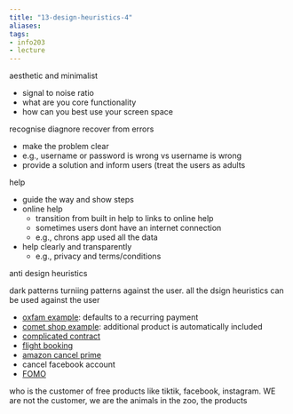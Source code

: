 ```yaml
---
title: "13-design-heuristics-4"
aliases: 
tags: 
- info203
- lecture
---
```


aesthetic and minimalist
- signal to noise ratio
- what are you core functionality
- how can you best use your screen space

recognise diagnore recover from errors
- make the problem clear
- e.g., username or password is wrong vs username is wrong
- provide a solution and inform users (treat the users as adults

help
- guide the way and show steps
- online help
	- transition from built in help to links to online help
	- sometimes users dont have an internet connection
	- e.g., chrons app used all the data
- help clearly and transparently
	- e.g., privacy and terms/conditions

anti design heuristics
[](https://i.imgur.com/BHJ5iQU.png)
[](https://i.imgur.com/DrqSSK5.png)
[](https://i.imgur.com/KPW6h19.png)

dark patterns
turniing patterns against the user. 
all the dsign heuristics can be used against the user

- [oxfam example](https://i.imgur.com/mn3oK05.png): defaults to a recurring payment
- [comet shop example](https://i.imgur.com/nGfdk7W.png): additional product is automatically included
- [complicated contract](https://i.imgur.com/mTJmqwa.png) 
- [flight booking](https://i.imgur.com/6uwauOB.png) 
- [amazon cancel prime](https://i.imgur.com/06htsKV.png)
- cancel facebook account
- [FOMO](https://i.imgur.com/Ikf0DiF.png)

who is the customer of free products like tiktik, facebook, instagram. WE are not the customer, we are the animals in the zoo, the products




